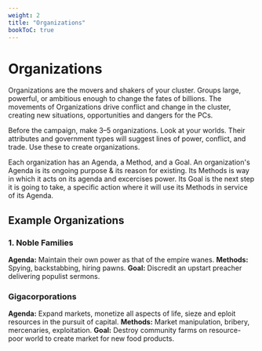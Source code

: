 ```yaml
---
weight: 2
title: "Organizations"
bookToC: true
---
```


# Organizations
Organizations are the movers and shakers of your cluster. Groups large, powerful, or ambitious enough to change the fates of billions. The movements of Organizations drive conflict and change in the cluster, creating new situations, opportunities and dangers for the PCs.

Before the campaign, make 3–5 organizations. Look at your worlds. Their attributes and government types will suggest lines of power, conflict, and trade. Use these to create organizations.

Each organization has an Agenda, a Method, and a Goal. An organization's Agenda is its ongoing purpose & its reason for existing. Its Methods is way in which it acts on its agenda and excercises power. Its Goal is the next step it is going to take, a specific action where it will use its Methods in service of its Agenda.

## Example Organizations

### 1. Noble Families
**Agenda:** Maintain their own power as that of the empire wanes.
**Methods:** Spying, backstabbing, hiring pawns.
**Goal:** Discredit an upstart preacher delivering populist sermons.

### Gigacorporations 
**Agenda:** Expand markets, monetize all aspects of life, sieze and eploit resources in the pursuit of capital.
**Methods:** Market manipulation, bribery, mercenaries, exploitation.
**Goal:** Destroy community farms on resource-poor world to create market for new food products.




